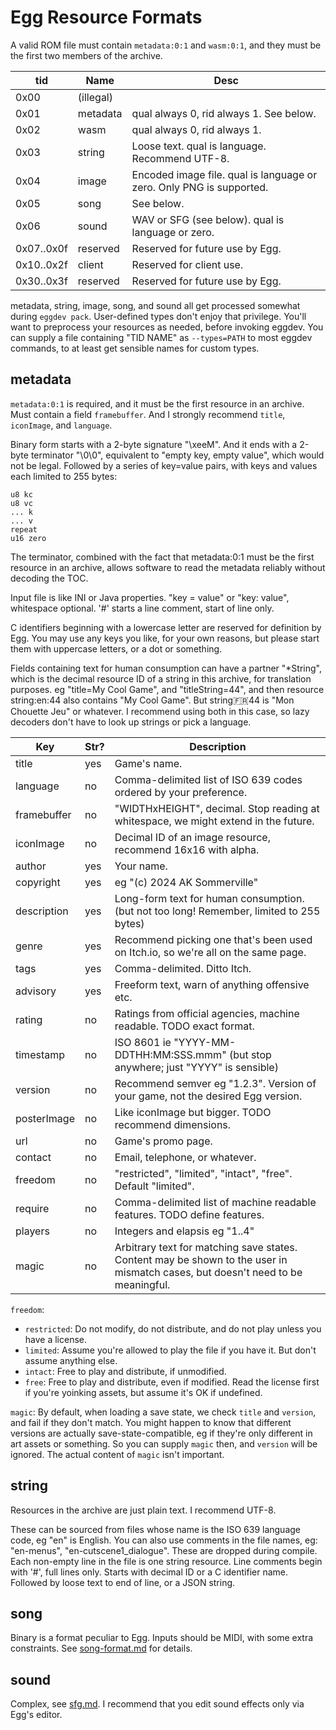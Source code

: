 # Egg Resource Formats

A valid ROM file must contain `metadata:0:1` and `wasm:0:1`, and they must be the first two members of the archive.

| tid  | Name                  | Desc |
|------|-----------------------|------|
| 0x00 | (illegal)             | |
| 0x01 | metadata              | qual always 0, rid always 1. See below. |
| 0x02 | wasm                  | qual always 0, rid always 1. |
| 0x03 | string                | Loose text. qual is language. Recommend UTF-8. |
| 0x04 | image                 | Encoded image file. qual is language or zero. Only PNG is supported. |
| 0x05 | song                  | See below. |
| 0x06 | sound                 | WAV or SFG (see below). qual is language or zero. |
| 0x07..0x0f | reserved        | Reserved for future use by Egg. |
| 0x10..0x2f | client          | Reserved for client use. |
| 0x30..0x3f | reserved        | Reserved for future use by Egg. |

metadata, string, image, song, and sound all get processed somewhat during `eggdev pack`.
User-defined types don't enjoy that privilege.
You'll want to preprocess your resources as needed, before invoking eggdev.
You can supply a file containing "TID NAME" as `--types=PATH` to most eggdev commands, to at least get sensible names for custom types.

## metadata

`metadata:0:1` is required, and it must be the first resource in an archive.
Must contain a field `framebuffer`. And I strongly recommend `title`, `iconImage`, and `language`.

Binary form starts with a 2-byte signature "\xeeM".
And it ends with a 2-byte terminator "\0\0", equivalent to "empty key, empty value", which would not be legal.
Followed by a series of key=value pairs, with keys and values each limited to 255 bytes:

```
u8 kc
u8 vc
... k
... v
repeat
u16 zero
```

The terminator, combined with the fact that metadata:0:1 must be the first resource in an archive,
allows software to read the metadata reliably without decoding the TOC.

Input file is like INI or Java properties. "key = value" or "key: value", whitespace optional.
'#' starts a line comment, start of line only.

C identifiers beginning with a lowercase letter are reserved for definition by Egg.
You may use any keys you like, for your own reasons, but please start them with uppercase letters, or a dot or something.

Fields containing text for human consumption can have a partner "*String", which is the decimal resource ID of a string in this archive,
for translation purposes. eg "title=My Cool Game", and "titleString=44", and then resource string:en:44 also contains "My Cool Game".
But string:fr:44 is "Mon Chouette Jeu" or whatever.
I recommend using both in this case, so lazy decoders don't have to look up strings or pick a language.

| Key                 | Str? | Description |
|---------------------|------|-------------|
| title               | yes  | Game's name. |
| language            | no   | Comma-delimited list of ISO 639 codes ordered by your preference. |
| framebuffer         | no   | "WIDTHxHEIGHT", decimal. Stop reading at whitespace, we might extend in the future. |
| iconImage           | no   | Decimal ID of an image resource, recommend 16x16 with alpha. |
| author              | yes  | Your name. |
| copyright           | yes  | eg "(c) 2024 AK Sommerville" |
| description         | yes  | Long-form text for human consumption. (but not too long! Remember, limited to 255 bytes) |
| genre               | yes  | Recommend picking one that's been used on Itch.io, so we're all on the same page. |
| tags                | yes  | Comma-delimited. Ditto Itch. |
| advisory            | yes  | Freeform text, warn of anything offensive etc. |
| rating              | no   | Ratings from official agencies, machine readable. TODO exact format. |
| timestamp           | no   | ISO 8601 ie "YYYY-MM-DDTHH:MM:SSS.mmm" (but stop anywhere; just "YYYY" is sensible) |
| version             | no   | Recommend semver eg "1.2.3". Version of your game, not the desired Egg version. |
| posterImage         | no   | Like iconImage but bigger. TODO recommend dimensions. |
| url                 | no   | Game's promo page. |
| contact             | no   | Email, telephone, or whatever. |
| freedom             | no   | "restricted", "limited", "intact", "free". Default "limited". |
| require             | no   | Comma-delimited list of machine readable features. TODO define features. |
| players             | no   | Integers and elapsis eg "1..4" |
| magic               | no   | Arbitrary text for matching save states. Content may be shown to the user in mismatch cases, but doesn't need to be meaningful. |

`freedom`:
 - `restricted`: Do not modify, do not distribute, and do not play unless you have a license.
 - `limited`: Assume you're allowed to play the file if you have it. But don't assume anything else.
 - `intact`: Free to play and distribute, if unmodified.
 - `free`: Free to play and distribute, even if modified. Read the license first if you're yoinking assets, but assume it's OK if undefined.
 
`magic`: By default, when loading a save state, we check `title` and `version`, and fail if they don't match.
You might happen to know that different versions are actually save-state-compatible, eg if they're only different in art assets or something.
So you can supply `magic` then, and `version` will be ignored.
The actual content of `magic` isn't important.

## string

Resources in the archive are just plain text. I recommend UTF-8.

These can be sourced from files whose name is the ISO 639 language code, eg "en" is English.
You can also use comments in the file names, eg: "en-menus", "en-cutscene1_dialogue". These are dropped during compile.
Each non-empty line in the file is one string resource.
Line comments begin with '#', full lines only.
Starts with decimal ID or a C identifier name.
Followed by loose text to end of line, or a JSON string.

## song

Binary is a format peculiar to Egg.
Inputs should be MIDI, with some extra constraints.
See [song-format.md](./song-format.md) for details.

## sound

Complex, see [sfg.md](./sfg.md).
I recommend that you edit sound effects only via Egg's editor.
